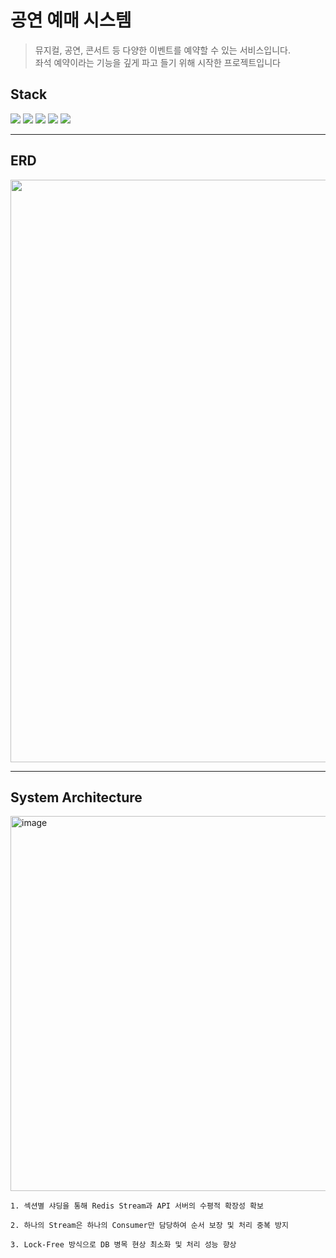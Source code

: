 # 공연 예매 시스템

> 뮤지컬, 공연, 콘서트 등 다양한 이벤트를 예약할 수 있는 서비스입니다. <br> 좌석 예약이라는 기능을 깊게 파고 들기 위해 시작한 프로젝트입니다


## Stack

<div>
  <img src="https://img.shields.io/badge/Java17-red?style=for-the-badge&logo=Java&logoColor=white"/></a> 
  <img src="https://img.shields.io/badge/Spring_Boot-6DB33F?style=for-the-badge&logo=springboot&logoColor=white"/>
  <img src="https://img.shields.io/badge/Mysql-4479A1?style=for-the-badge&logo=MySql&logoColor=white"/></a>
<img src="https://img.shields.io/badge/Redis-DC382D?style=for-the-badge&logo=Redis&logoColor=white">
<img src="https://img.shields.io/badge/JPA-FF3621?style=for-the-badge&logo=Databricks&logoColor=white">
</div>

---

## ERD

<img src="https://github.com/user-attachments/assets/d27a27fa-b6d1-4544-8430-a0a04b679785" width="932"/>

---

## System Architecture

<img width="953" alt="image" src="https://github.com/user-attachments/assets/b0b45c9a-760a-4ff1-8c4c-46eccd7a0612" width="900" height="600"/>

```
1. 섹션별 샤딩을 통해 Redis Stream과 API 서버의 수평적 확장성 확보

2. 하나의 Stream은 하나의 Consumer만 담당하여 순서 보장 및 처리 중복 방지

3. Lock-Free 방식으로 DB 병목 현상 최소화 및 처리 성능 향상
```
